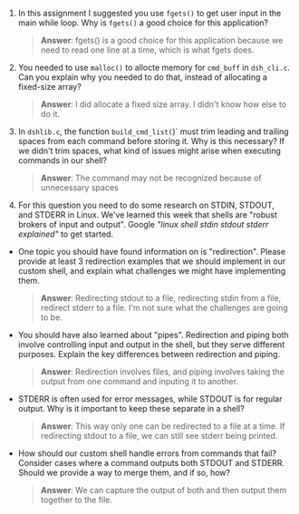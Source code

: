 1. In this assignment I suggested you use `fgets()` to get user input in the main while loop. Why is `fgets()` a good choice for this application?

    > **Answer**:  fgets() is a good choice for this application because we need to read one line at a time, which is what fgets does.

2. You needed to use `malloc()` to allocte memory for `cmd_buff` in `dsh_cli.c`. Can you explain why you needed to do that, instead of allocating a fixed-size array?

    > **Answer**:  I did allocate a fixed size array. I didn't know how else to do it.


3. In `dshlib.c`, the function `build_cmd_list(`)` must trim leading and trailing spaces from each command before storing it. Why is this necessary? If we didn't trim spaces, what kind of issues might arise when executing commands in our shell?

    > **Answer**:  The command may not be recognized because of unnecessary spaces

4. For this question you need to do some research on STDIN, STDOUT, and STDERR in Linux. We've learned this week that shells are "robust brokers of input and output". Google _"linux shell stdin stdout stderr explained"_ to get started.

- One topic you should have found information on is "redirection". Please provide at least 3 redirection examples that we should implement in our custom shell, and explain what challenges we might have implementing them.

    > **Answer**:  Redirecting stdout to a file, redirecting stdin from a file, redirect stderr to a file. I'm not sure what the challenges are going to be.

- You should have also learned about "pipes". Redirection and piping both involve controlling input and output in the shell, but they serve different purposes. Explain the key differences between redirection and piping.

    > **Answer**:  Redirection involves files, and piping involves taking the output from one command and inputing it to another.

- STDERR is often used for error messages, while STDOUT is for regular output. Why is it important to keep these separate in a shell?

    > **Answer**:  This way only one can be redirected to a file at a time. If redirecting stdout to a file, we can still see stderr being printed.

- How should our custom shell handle errors from commands that fail? Consider cases where a command outputs both STDOUT and STDERR. Should we provide a way to merge them, and if so, how?

    > **Answer**:  We can capture the output of both and then output them together to the file.